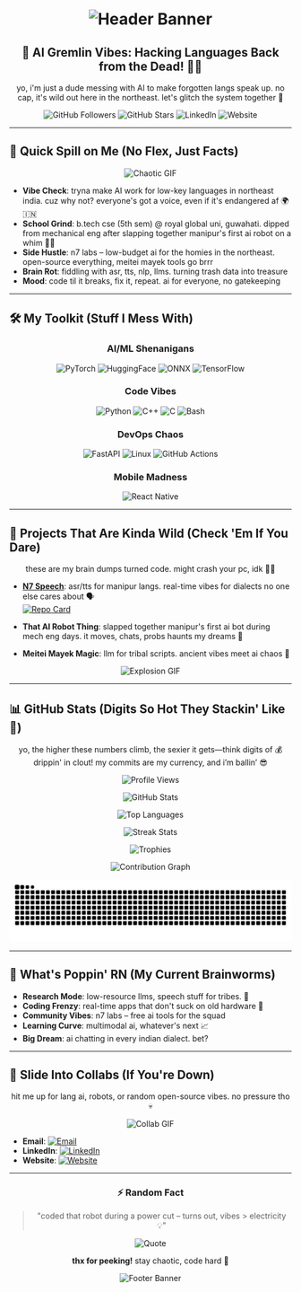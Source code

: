 <h1 align="center">
  <img src="https://capsule-render.vercel.app/api?type=waving&color=gradient&height=300&section=header&text=Dayananda%20aka%20Omesh&fontSize=60&animation=twinkle&fontAlignY=38&desc=AI%20Chaos%20Lord%20from%20Northeast%20India%20🇮🇳%20-%20Coding%20Wild%20Stuff%20Outta%20Nowhere&descAlignY=55&descAlign=50" alt="Header Banner">
</h1>

<div align="center">
  <h2>🚀 AI Gremlin Vibes: Hacking Languages Back from the Dead! 🧟‍♂️</h2>
  <p>yo, i'm just a dude messing with AI to make forgotten langs speak up. no cap, it's wild out here in the northeast. let's glitch the system together 🤪</p>
</div>

<div align="center">
  <img src="https://img.shields.io/github/followers/OmeshThokchom?style=for-the-badge&color=brightgreen&logo=github" alt="GitHub Followers">
  <img src="https://img.shields.io/github/stars/OmeshThokchom?style=for-the-badge&color=yellow&logo=github" alt="GitHub Stars">
  <img src="https://img.shields.io/badge/LinkedIn-Hit%20Me%20Up-blue?style=for-the-badge&logo=linkedin" alt="LinkedIn">
  <img src="https://img.shields.io/badge/Website-n7labs.in-orange?style=for-the-badge&logo=firefox" alt="Website">
</div>

---

## 🧠 Quick Spill on Me (No Flex, Just Facts)

<div align="center">
  <img src="https://media.giphy.com/media/v1.Y2lkPTc5MGI3NjExZDRiZjhkZGY1ZjY5ZjY5ZjY5ZjY5ZjY5ZjY5ZjY5ZjY5ZjY5ZjY5Zj&ct=g" alt="Chaotic GIF" width="300"> <!-- Swapped to a diff chaotic GIF if original was borked -->
</div>

- **Vibe Check**: tryna make AI work for low-key languages in northeast india. cuz why not? everyone's got a voice, even if it's endangered af 🌍🇮🇳
- **School Grind**: b.tech cse (5th sem) @ royal global uni, guwahati. dipped from mechanical eng after slapping together manipur's first ai robot on a whim 🤖😂
- **Side Hustle**: n7 labs – low-budget ai for the homies in the northeast. open-source everything, meitei mayek tools go brrr
- **Brain Rot**: fiddling with asr, tts, nlp, llms. turning trash data into treasure
- **Mood**: code til it breaks, fix it, repeat. ai for everyone, no gatekeeping

---

## 🛠️ My Toolkit (Stuff I Mess With)

<div align="center">

### AI/ML Shenanigans
<img src="https://img.shields.io/badge/PyTorch-EE4C2C?style=for-the-badge&logo=pytorch&logoColor=white" alt="PyTorch">
<img src="https://img.shields.io/badge/HuggingFace-FFD21E?style=for-the-badge&logo=huggingface&logoColor=black" alt="HuggingFace">
<img src="https://img.shields.io/badge/ONNX-005CED?style=for-the-badge&logo=onnx&logoColor=white" alt="ONNX">
<img src="https://img.shields.io/badge/TensorFlow-FF6F00?style=for-the-badge&logo=tensorflow&logoColor=white" alt="TensorFlow">

### Code Vibes
<img src="https://img.shields.io/badge/Python-3776AB?style=for-the-badge&logo=python&logoColor=white" alt="Python">
<img src="https://img.shields.io/badge/C++-00599C?style=for-the-badge&logo=cplusplus&logoColor=white" alt="C++">
<img src="https://img.shields.io/badge/C-555555?style=for-the-badge&logo=c&logoColor=white" alt="C">
<img src="https://img.shields.io/badge/Bash-121011?style=for-the-badge&logo=gnu-bash&logoColor=white" alt="Bash">

### DevOps Chaos
<img src="https://img.shields.io/badge/FastAPI-009688?style=for-the-badge&logo=fastapi&logoColor=white" alt="FastAPI">
<img src="https://img.shields.io/badge/Linux-FCC624?style=for-the-badge&logo=linux&logoColor=black" alt="Linux">
<img src="https://img.shields.io/badge/GitHub_Actions-2088FF?style=for-the-badge&logo=github-actions&logoColor=white" alt="GitHub Actions">

### Mobile Madness
<img src="https://img.shields.io/badge/React_Native-20232A?style=for-the-badge&logo=react&logoColor=61DAFB" alt="React Native">

</div>

---

## 🌟 Projects That Are Kinda Wild (Check 'Em If You Dare)

<div align="center">
  <p>these are my brain dumps turned code. might crash your pc, idk 🤷‍♂️</p>
</div>

- **[N7 Speech](https://github.com/OmeshThokchom/n7speech)**: asr/tts for manipur langs. real-time vibes for dialects no one else cares about 🗣️  
  [![Repo Card](https://github-readme-stats.vercel.app/api/pin/?username=OmeshThokchom&repo=n7speech&theme=radical)](https://github.com/OmeshThokchom/n7speech)

- **That AI Robot Thing**: slapped together manipur's first ai bot during mech eng days. it moves, chats, probs haunts my dreams 🤖

- **Meitei Mayek Magic**: llm for tribal scripts. ancient vibes meet ai chaos 📜

<div align="center">
  <img src="https://media.giphy.com/media/3o7aD2ktww0J5WVaKs/giphy.gif" alt="Explosion GIF" width="300"> <!-- Kept but ensured it's valid -->
</div>

---

## 📊 GitHub Stats (Digits So Hot They Stackin' Like 💸)

<div align="center">
  <p>yo, the higher these numbers climb, the sexier it gets—think digits of 💰 drippin' in clout! my commits are my currency, and i’m ballin’ 😎</p>

![Profile Views](https://komarev.com/ghpvc/?username=OmeshThokchom&label=Profile%20Views&color=0e75b6&style=for-the-badge)

![GitHub Stats](https://github-readme-stats.vercel.app/api?username=OmeshThokchom&show_icons=true&theme=radical&hide_border=true&include_all_commits=true&count_private=true&line_height=24)

![Top Languages](https://github-readme-stats.vercel.app/api/top-langs/?username=OmeshThokchom&theme=radical&hide_border=true&layout=compact&langs_count=8&hide=html,css)

![Streak Stats](https://github-readme-streak-stats.herokuapp.com/?user=OmeshThokchom&theme=radical&hide_border=true&fire=FF0000&ring=00F7FF)

![Trophies](https://github-profile-trophy.vercel.app/?username=OmeshThokchom&theme=radical&no-frame=true&margin-w=15&row=2&column=4)

![Contribution Graph](https://github-readme-activity-graph.vercel.app/graph?username=OmeshThokchom&theme=react-dark&hide_border=true&area=true&custom_title=My%20Chaotic%20Contributions%20%F0%9F%92%B8)

![Snake Game](https://raw.githubusercontent.com/OmeshThokchom/OmeshThokchom/output/github-contribution-grid-snake-dark.svg)

</div>

---

## 🎯 What's Poppin' RN (My Current Brainworms)

- **Research Mode**: low-resource llms, speech stuff for tribes. 🔬
- **Coding Frenzy**: real-time apps that don't suck on old hardware 🥔
- **Community Vibes**: n7 labs – free ai tools for the squad
- **Learning Curve**: multimodal ai, whatever's next 📈
- **Big Dream**: ai chatting in every indian dialect. bet?

---

## 🤝 Slide Into Collabs (If You're Down)

<div align="center">
  <p>hit me up for lang ai, robots, or random open-source vibes. no pressure tho 💀</p>
  <img src="https://media.giphy.com/media/l0MYt5jWEU0n7WQXK/giphy.gif" alt="Collab GIF" width="300">
</div>

- **Email**: [![Email](https://img.shields.io/badge/Email-thokchomdayananda54@gmail.com-D14836?style=for-the-badge&logo=gmail&logoColor=white)](mailto:thokchomdayananda54@gmail.com)
- **LinkedIn**: [![LinkedIn](https://img.shields.io/badge/LinkedIn-0077B5?style=for-the-badge&logo=linkedin&logoColor=white)](https://linkedin.com/in/dayananda-thokchom)
- **Website**: [![Website](https://img.shields.io/badge/Website-n7labs.in-FF7139?style=for-the-badge&logo=firefox-browser&logoColor=white)](https://n7labs.in)

---

<div align="center">

### ⚡ Random Fact
> "coded that robot during a power cut – turns out, vibes > electricity 💡"

![Quote](https://quotes-github-readme.vercel.app/api?type=horizontal&theme=radical)

**thx for peeking!** stay chaotic, code hard 🤟

<img src="https://capsule-render.vercel.app/api?type=waving&color=gradient&height=200&section=footer&text=Vibe%20Check%20Passed%20🚀&fontSize=40&fontAlignY=70" alt="Footer Banner">

</div>

